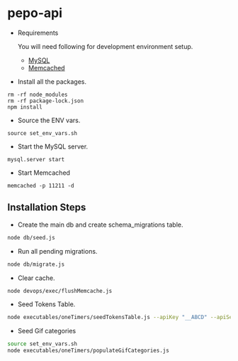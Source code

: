 # pepo-api

* Requirements
    
    You will need following for development environment setup.
    - [MySQL](https://www.mysql.com/downloads/)
    - [Memcached](https://memcached.org/)

* Install all the packages.
```
rm -rf node_modules
rm -rf package-lock.json
npm install
```

* Source the ENV vars.
```
source set_env_vars.sh
```

* Start the MySQL server.
```
mysql.server start
```

* Start Memcached
```
memcached -p 11211 -d
```

## Installation Steps

* Create the main db and create schema_migrations table.
```bash
node db/seed.js
```

* Run all pending migrations.
```bash
node db/migrate.js
```

* Clear cache.
```bash
node devops/exec/flushMemcache.js
```

* Seed Tokens Table.
```bash
node executables/oneTimers/seedTokensTable.js --apiKey "__ABCD" --apiSecret "__WXYZ"
```

* Seed Gif categories
```bash
source set_env_vars.sh
node executables/oneTimers/populateGifCategories.js
```